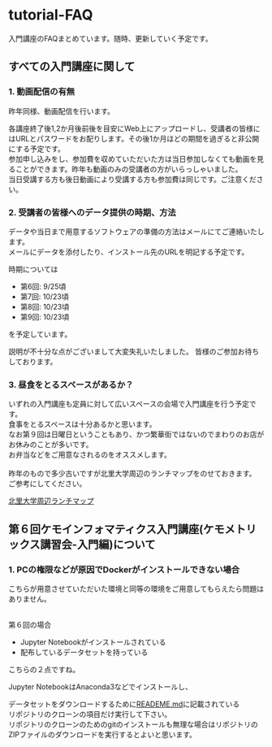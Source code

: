 # tutorial-FAQ
入門講座のFAQまとめています。随時、更新していく予定です。

## すべての入門講座に関して
### 1. 動画配信の有無
昨年同様、動画配信を行います。<br>

各講座終了後1,2か月後前後を目安にWeb上にアップロードし、受講者の皆様にはURLとパスワードをお配りします。その後1か月ほどの期間を過ぎると非公開にする予定です。<br>
参加申し込みをし、参加費を収めていただいた方は当日参加しなくても動画を見ることができます。昨年も動画のみの受講者の方がいらっしゃいました。<br>
当日受講する方も後日動画により受講する方も参加費は同じです。ご注意ください。

### 2. 受講者の皆様へのデータ提供の時期、方法
データや当日まで用意するソフトウェアの準備の方法はメールにてご連絡いたします。<br>
メールにデータを添付したり、インストール先のURLを明記する予定です。

時期については

- 第6回: 9/25頃
- 第7回: 10/23頃
- 第8回: 10/23頃
- 第9回: 10/23頃

を予定しています。

説明が不十分な点がございまして大変失礼いたしました。
皆様のご参加お待ちしております。

### 3. 昼食をとるスペースがあるか？
いずれの入門講座も定員に対して広いスペースの会場で入門講座を行う予定です。<br>
食事をとるスペースは十分あるかと思います。<br>
なお第９回は日曜日ということもあり、かつ繁華街ではないのでまわりのお店がお休みのことが多いです。<br>
お弁当などをご用意なされるのをオススメします。<br>
<br>
昨年のもので多少古いですが北里大学周辺のランチマップをのせておきます。<br>
ご参考にしてください。<br>

[北里大学周辺ランチマップ](/北里大学周辺ランチマップ.pdf)

## 第６回ケモインフォマティクス入門講座(ケモメトリックス講習会-入門編)について
### 1. PCの権限などが原因でDockerがインストールできない場合
こちらが用意させていただいた環境と同等の環境をご用意してもらえたら問題はありません。<br><br>

第６回の場合

- Jupyter Notebookがインストールされている
- 配布しているデータセットを持っている

こちらの２点ですね。

Jupyter NotebookはAnaconda3などでインストールし、<br>

データセットをダウンロードするために[READEME.md](https://github.com/chemo-wakate/tutorial-6th/blob/master/README.md#リポジトリのクローン)に記載されている<br>
リポジトリのクローンの項目だけ実行して下さい。<br>
リポジトリのクローンのためのgitのインストールも無理な場合はリポジトリのZIPファイルのダウンロードを実行するとよいと思います。
